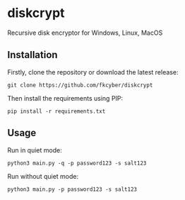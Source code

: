 # diskcrypt

Recursive disk encryptor for Windows, Linux, MacOS

## Installation

Firstly, clone the repository or download the latest release:

```
git clone https://github.com/fkcyber/diskcrypt
```

Then install the requirements using PIP:

```
pip install -r requirements.txt
```

## Usage

Run in quiet mode:

```
python3 main.py -q -p password123 -s salt123
```

Run without quiet mode:

```
python3 main.py -p password123 -s salt123
```